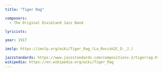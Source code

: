 ```yaml
---
title: "Tiger Rag"

composers:
  - The Original Dixieland Jazz Band

lyricists:

year: 1917

imslp: https://imslp.org/wiki/Tiger_Rag_(La_Rocca%2C_D._J.)

jazzstandards: https://www.jazzstandards.com/compositions-2/tigerrag.htm
wikipedia: https://en.wikipedia.org/wiki/Tiger_Rag
---
```

